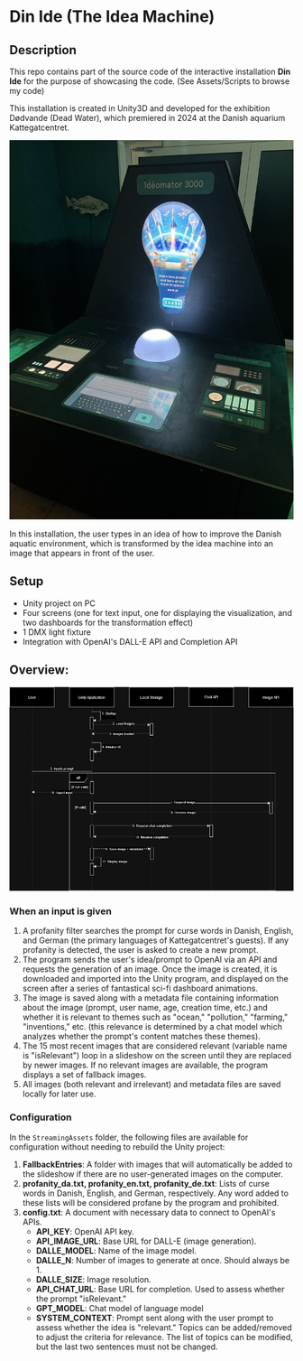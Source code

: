 # Din Ide (The Idea Machine)
## Description
This repo contains part of the source code of the interactive installation **Din Ide** for the purpose of showcasing the code. (See Assets/Scripts to browse my code)

This installation is created in Unity3D and developed for the exhibition Dødvande (Dead Water), which premiered in 2024 at the Danish aquarium Kattegatcentret.

![Installation picture](https://github.com/vihemy/dinide/blob/main/ReadmeAssets/installation.jpg)

In this installation, the user types in an idea of how to improve the Danish aquatic environment, which is transformed by the idea machine into an image that appears in front of the user.

## Setup

- Unity project on PC
- Four screens (one for text input, one for displaying the visualization, and two dashboards for the transformation effect)
- 1 DMX light fixture
- Integration with OpenAI's DALL-E API and Completion API

## Overview:
![UML sequence diagram](https://github.com/vihemy/dinide/blob/main/ReadmeAssets/sequence_diagram_uml.png)

### When an input is given
1. A profanity filter searches the prompt for curse words in Danish, English, and German (the primary languages of Kattegatcentret's guests). If any profanity is detected, the user is asked to create a new prompt.
2. The program sends the user's idea/prompt to OpenAI via an API and requests the generation of an image. Once the image is created, it is downloaded and imported into the Unity program, and displayed on the screen after a series of fantastical sci-fi dashboard animations.
3. The image is saved along with a metadata file containing information about the image (prompt, user name, age, creation time, etc.) and whether it is relevant to themes such as "ocean," "pollution," "farming," "inventions," etc. (this relevance is determined by a chat model which analyzes whether the prompt's content matches these themes).
4. The 15 most recent images that are considered relevant (variable name is "isRelevant") loop in a slideshow on the screen until they are replaced by newer images. If no relevant images are available, the program displays a set of fallback images.
5. All images (both relevant and irrelevant) and metadata files are saved locally for later use.

### Configuration
In the `StreamingAssets` folder, the following files are available for configuration without needing to rebuild the Unity project:

1. **FallbackEntries**: A folder with images that will automatically be added to the slideshow if there are no user-generated images on the computer.
2. **profanity_da.txt, profanity_en.txt, profanity_de.txt**: Lists of curse words in Danish, English, and German, respectively. Any word added to these lists will be considered profane by the program and prohibited.
3. **config.txt**: A document with necessary data to connect to OpenAI's APIs.
    - **API_KEY**: OpenAI API key.
    - **API_IMAGE_URL**: Base URL for DALL-E (image generation).
    - **DALLE_MODEL**: Name of the image model.
    - **DALLE_N**: Number of images to generate at once. Should always be 1.
    - **DALLE_SIZE**: Image resolution.
    - **API_CHAT_URL**: Base URL for completion. Used to assess whether the prompt "isRelevant."
    - **GPT_MODEL**: Chat model of language model
    - **SYSTEM_CONTEXT**: Prompt sent along with the user prompt to assess whether the idea is "relevant." Topics can be added/removed to adjust the criteria for relevance. The list of topics can be modified, but the last two sentences must not be changed.
